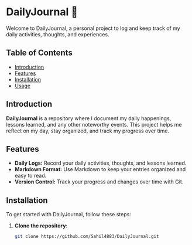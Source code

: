 # DailyJournal 📖

Welcome to DailyJournal, a personal project to log and keep track of my daily activities, thoughts, and experiences.

## Table of Contents

- [Introduction](#introduction)
- [Features](#features)
- [Installation](#installation)
- [Usage](#usage)

## Introduction

**DailyJournal** is a repository where I document my daily happenings, lessons learned, and any other noteworthy events. This project helps me reflect on my day, stay organized, and track my progress over time.

## Features

- **Daily Logs:** Record your daily activities, thoughts, and lessons learned.
- **Markdown Format:** Use Markdown to keep your entries organized and easy to read.
- **Version Control:** Track your progress and changes over time with Git.

## Installation

To get started with DailyJournal, follow these steps:

1. **Clone the repository**:
   ```bash
   git clone https://github.com/Sahil4883/DailyJournal.git
